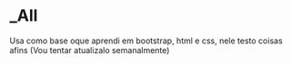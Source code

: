# _All
Usa como base oque aprendi em bootstrap, html e css, nele testo coisas afins
(Vou tentar atualizalo semanalmente)
